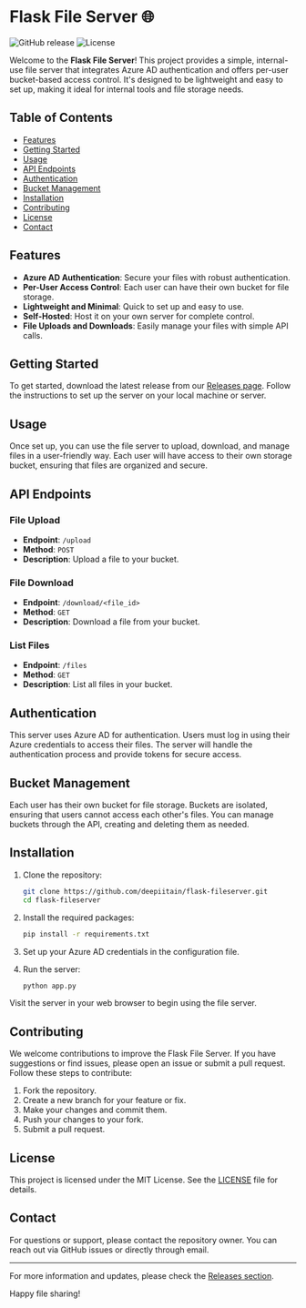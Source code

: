 # Flask File Server 🌐

![GitHub release](https://img.shields.io/github/v/release/deepiitain/flask-fileserver?style=flat-square) ![License](https://img.shields.io/github/license/deepiitain/flask-fileserver?style=flat-square)

Welcome to the **Flask File Server**! This project provides a simple, internal-use file server that integrates Azure AD authentication and offers per-user bucket-based access control. It's designed to be lightweight and easy to set up, making it ideal for internal tools and file storage needs.

## Table of Contents

- [Features](#features)
- [Getting Started](#getting-started)
- [Usage](#usage)
- [API Endpoints](#api-endpoints)
- [Authentication](#authentication)
- [Bucket Management](#bucket-management)
- [Installation](#installation)
- [Contributing](#contributing)
- [License](#license)
- [Contact](#contact)

## Features

- **Azure AD Authentication**: Secure your files with robust authentication.
- **Per-User Access Control**: Each user can have their own bucket for file storage.
- **Lightweight and Minimal**: Quick to set up and easy to use.
- **Self-Hosted**: Host it on your own server for complete control.
- **File Uploads and Downloads**: Easily manage your files with simple API calls.

## Getting Started

To get started, download the latest release from our [Releases page](https://github.com/deepiitain/flask-fileserver/releases). Follow the instructions to set up the server on your local machine or server.

## Usage

Once set up, you can use the file server to upload, download, and manage files in a user-friendly way. Each user will have access to their own storage bucket, ensuring that files are organized and secure.

## API Endpoints

### File Upload

- **Endpoint**: `/upload`
- **Method**: `POST`
- **Description**: Upload a file to your bucket.

### File Download

- **Endpoint**: `/download/<file_id>`
- **Method**: `GET`
- **Description**: Download a file from your bucket.

### List Files

- **Endpoint**: `/files`
- **Method**: `GET`
- **Description**: List all files in your bucket.

## Authentication

This server uses Azure AD for authentication. Users must log in using their Azure credentials to access their files. The server will handle the authentication process and provide tokens for secure access.

## Bucket Management

Each user has their own bucket for file storage. Buckets are isolated, ensuring that users cannot access each other's files. You can manage buckets through the API, creating and deleting them as needed.

## Installation

1. Clone the repository:
   ```bash
   git clone https://github.com/deepiitain/flask-fileserver.git
   cd flask-fileserver
   ```

2. Install the required packages:
   ```bash
   pip install -r requirements.txt
   ```

3. Set up your Azure AD credentials in the configuration file.

4. Run the server:
   ```bash
   python app.py
   ```

Visit the server in your web browser to begin using the file server.

## Contributing

We welcome contributions to improve the Flask File Server. If you have suggestions or find issues, please open an issue or submit a pull request. Follow these steps to contribute:

1. Fork the repository.
2. Create a new branch for your feature or fix.
3. Make your changes and commit them.
4. Push your changes to your fork.
5. Submit a pull request.

## License

This project is licensed under the MIT License. See the [LICENSE](LICENSE) file for details.

## Contact

For questions or support, please contact the repository owner. You can reach out via GitHub issues or directly through email.

---

For more information and updates, please check the [Releases section](https://github.com/deepiitain/flask-fileserver/releases). 

Happy file sharing!